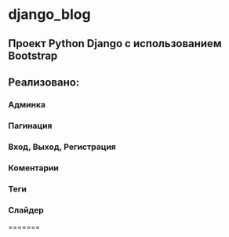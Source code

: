 # django_blog
## Проект Python Django с использованием Bootstrap

## Реализовано:
### Админка
### Пагинация
### Вход, Выход, Регистрация
### Коментарии
### Теги
### Слайдер
=======

